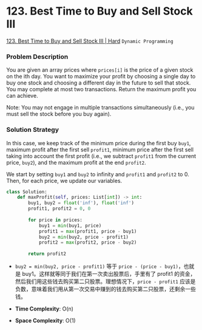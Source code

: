 # 123. Best Time to Buy and Sell Stock III

[123. Best Time to Buy and Sell Stock III | Hard](https://leetcode.com/problems/best-time-to-buy-and-sell-stock-iii/) `Dynamic Programming`

### Problem Description
You are given an array prices where `prices[i]` is the price of a given stock on the ith day. You want to maximize your profit by choosing a single day to buy one stock and choosing a different day in the future to sell that stock. You may complete at most two transactions. Return the maximum profit you can achieve.

Note: You may not engage in multiple transactions simultaneously (i.e., you must sell the stock before you buy again).

### Solution Strategy
In this case, we keep track of the minimum price during the first buy `buy1`, maximum profit after the first sell `profit1`, minimum price after the first sell taking into account the first profit (i.e., we subtract `profit1` from the current price, `buy2`), and the maximum profit at the end `profit2`.

We start by setting `buy1` and `buy2` to infinity and `profit1` and `profit2` to 0. Then, for each price, we update our variables.

```Python
class Solution:
    def maxProfit(self, prices: List[int]) -> int:
        buy1, buy2 = float('inf'), float('inf')
        profit1, profit2 = 0, 0
        
        for price in prices:
            buy1 = min(buy1, price)
            profit1 = max(profit1, price - buy1)
            buy2 = min(buy2, price - profit1)
            profit2 = max(profit2, price - buy2)
            
        return profit2
```
*  `buy2 = min(buy2, price - profit1)` 等于 `price - (price - buy1)`，也就是 buy1。这样就等同于我们在第一次卖出股票后，手里有了 profit1 的资金，然后我们用这些钱去购买第二只股票。理想情况下，`price - profit1` 应该是负数，意味着我们用从第一次交易中赚到的钱去购买第二只股票，还剩余一些钱。
  
* **Time Complexity**: O(n)
* **Space Complexity**: O(1)
